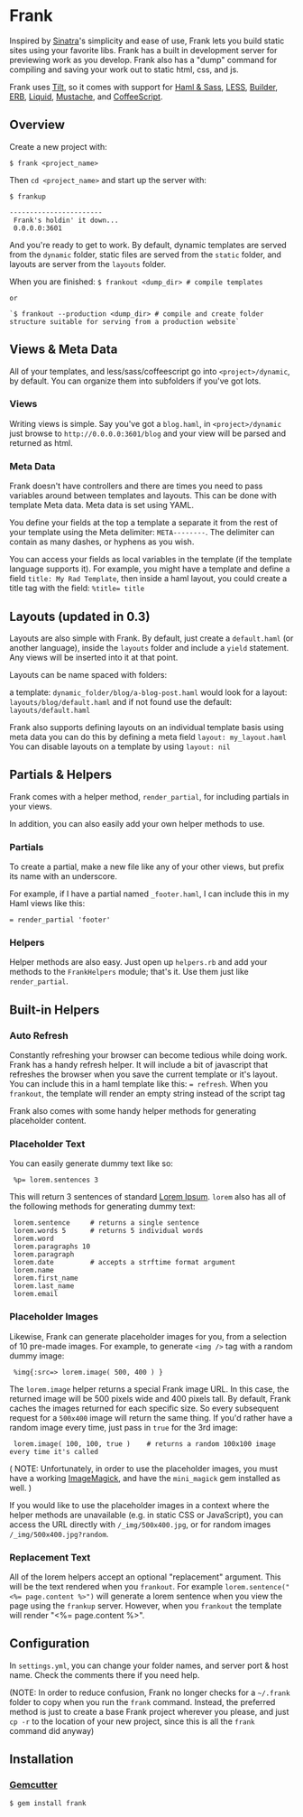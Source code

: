 Frank
=========

Inspired by [Sinatra][0]'s simplicity and ease of use, Frank lets you build
static sites using your favorite libs. Frank has a built in development server
for previewing work as you develop. Frank also has a "dump" command for compiling and saving
your work out to static html, css, and js.

Frank uses [Tilt][1], so it
comes with support for [Haml & Sass][2], [LESS][10], [Builder][3], [ERB][4],
[Liquid][5], [Mustache][6], and [CoffeeScript][7].

Overview
--------

Create a new project with:

    $ frank <project_name>

Then `cd <project_name>` and start up the server with:
  
    $ frankup

    -----------------------
     Frank's holdin' it down...
     0.0.0.0:3601

And you're ready to get to work. By default, dynamic templates are served from the `dynamic` folder, 
static files are served from the `static` folder, and layouts are server from the `layouts` folder.

When you are finished:
    `$ frankout <dump_dir> # compile templates`
    
    or
    
    `$ frankout --production <dump_dir> # compile and create folder structure suitable for serving from a production website`

Views & Meta Data
-------------------------

All of your templates, and less/sass/coffeescript go into `<project>/dynamic`,
by default. You can organize them into subfolders if you've
got lots.

### Views

Writing views is simple. Say you've got a `blog.haml`, in `<project>/dynamic` just browse to
`http://0.0.0.0:3601/blog` and your view will be parsed and returned as html.

### Meta Data

Frank doesn't have controllers and there are times you need to pass variables around between templates and layouts.
This can be done with template Meta data. Meta data is set using YAML. 

You define your fields at the top a template
a separate it from the rest of your template using the Meta delimiter: `META--------`. The delimiter can contain as
many dashes, or hyphens as you wish.

You can access your fields as local variables in the template (if the template language supports it).
For example, you might have a template and define a field `title: My Rad Template`, then inside a haml layout,
 you could create a title tag with the field: `%title= title`

Layouts (updated in 0.3)
-----------------------------

Layouts are also simple with Frank. By default, just create a `default.haml`
(or another language), inside the `layouts` folder and include a `yield` statement. Any
views will be inserted into it at that point.

Layouts can be name spaced with folders:

a template: `dynamic_folder/blog/a-blog-post.haml`
would look for a layout: `layouts/blog/default.haml`
and if not found use the default: `layouts/default.haml`

Frank also supports defining layouts on an individual template basis using meta data
you can do this by defining a meta field `layout: my_layout.haml` You can disable layouts on a 
template by using `layout: nil`



Partials & Helpers
------------------

Frank comes with a helper method, `render_partial`, for including partials
in your views.

In addition, you can also easily add your own helper methods to use.

### Partials

To create a partial, make a new file like any of your other views, but
prefix its name with an underscore.

For example, if I have a partial named `_footer.haml`, I can include this
in my Haml views like this:

    = render_partial 'footer'

### Helpers

Helper methods are also easy. Just open up `helpers.rb` and add your methods
to the `FrankHelpers` module; that's it. Use them just like `render_partial`.



Built-in Helpers
----------------

### Auto Refresh

Constantly refreshing your browser can become tedious while doing work. Frank has a handy refresh helper.
It will include a bit of javascript that refreshes the browser when you save the current template or it's layout.
You can include this in a haml template like this: `= refresh`. When you `frankout`,
 the template will render an empty string instead of the script tag


Frank also comes with some handy helper methods for generating placeholder content.

### Placeholder Text

You can easily generate dummy text like so:

     %p= lorem.sentences 3

This will return 3 sentences of standard [Lorem Ipsum][11]. `lorem` also has all of the following methods for generating dummy text:

     lorem.sentence     # returns a single sentence
     lorem.words 5      # returns 5 individual words
     lorem.word
     lorem.paragraphs 10
     lorem.paragraph
     lorem.date         # accepts a strftime format argument
     lorem.name
     lorem.first_name
     lorem.last_name
     lorem.email
     

### Placeholder Images

Likewise, Frank can generate placeholder images for you, from a selection of 10 pre-made images. For example, to generate `<img />` tag with a random dummy image:
     
     %img{:src=> lorem.image( 500, 400 ) }

The `lorem.image` helper returns a special Frank image URL. In this case, the returned image will be 500 pixels wide and 400 pixels tall. By default, Frank caches the images returned for each specific size. So every subsequent request for a `500x400` image will return the same thing. If you'd rather have a random image every time, just pass in `true` for the 3rd image:
     
     lorem.image( 100, 100, true )    # returns a random 100x100 image every time it's called

( NOTE: Unfortunately, in order to use the placeholder images, you must have a working [ImageMagick][12], and have the `mini_magick` gem installed as well. )

If you would like to use the placeholder images in a context where the helper methods are unavailable (e.g. in static CSS or JavaScript), you can access the URL directly with `/_img/500x400.jpg`, or for random images `/_img/500x400.jpg?random`.

### Replacement Text

All of the lorem helpers accept an optional "replacement" argument. This will be the text rendered when you `frankout`.
For example `lorem.sentence("<%= page.content %>")` will generate a lorem sentence when you view the page using the `frankup` server.
However, when you `frankout` the template will render "<%= page.content %>".


Configuration
-------------

In `settings.yml`, you can change your folder names, and server port & host name.
Check the comments there if you need help.

(NOTE: In order to reduce confusion, Frank no longer checks for a `~/.frank` folder to copy when you run the `frank` command. Instead, the preferred method is just to create a base Frank project wherever you please, and just `cp -r` to the location of your new project, since this is all the `frank` command did anyway)
  
Installation
------------

### [Gemcutter](http://gemcutter.org/)

    $ gem install frank


[0]: http://www.sinatrarb.com/
[1]: http://github.com/rtomayko/tilt
[2]: http://haml-lang.com/
[3]: http://builder.rubyforge.org/
[4]: http://www.ruby-doc.org/stdlib/libdoc/erb/rdoc/
[5]: http://www.liquidmarkup.org/
[6]: http://github.com/defunkt/mustache
[7]: http://jashkenas.github.com/coffee-script/
[8]: http://lesscss.org/
[9]: http://rack.rubyforge.org/
[10]: http://lesscss.org/
[11]: http://en.wikipedia.org/wiki/Lorem_ipsum
[12]: http://www.imagemagick.org/script/binary-releases.php?ImageMagick=4pg9cdfr8e6gn7aru9mtelepr3
